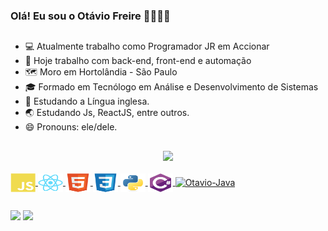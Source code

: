### Olá! Eu sou o Otávio Freire 👋🏽👨🏽
##
- 💻 Atualmente trabalho como Programador JR em Accionar
- 🔭 Hoje trabalho com back-end, front-end e automação
- 🗺 Moro em Hortolândia - São Paulo
- 🎓 Formado em Tecnólogo em Análise e Desenvolvimento de Sistemas
- 🌱 Estudando a Língua inglesa.
- 🌏 Estudando Js, ReactJS, entre outros.
- 😄 Pronouns:  ele/dele.
## 
<div align="center">
  <a href="https://github.com/OtavioFreire">
  <img height="180em" src="https://github-readme-stats.vercel.app/api/top-langs/?username=OtavioFreire&layout=compact&langs_count=7&theme=dark"/>
</div>  
<div style="display: inline_block"><br>
  <img align="center" alt="Otavio-Js" height="30" width="40" src="https://raw.githubusercontent.com/devicons/devicon/master/icons/javascript/javascript-plain.svg">
  <img align="center" alt="Otavio-React" height="30" width="40" src="https://raw.githubusercontent.com/devicons/devicon/master/icons/react/react-original.svg">
  <img align="center" alt="Otavio-HTML" height="30" width="40" src="https://raw.githubusercontent.com/devicons/devicon/master/icons/html5/html5-original.svg">
  <img align="center" alt="Otavio-CSS" height="30" width="40" src="https://raw.githubusercontent.com/devicons/devicon/master/icons/css3/css3-original.svg">
  <img align="center" alt="Otavio-Python" height="30" width="40" src="https://raw.githubusercontent.com/devicons/devicon/master/icons/python/python-original.svg">
  <img align="center" alt="Otavio-Csharp" height="30" width="40" src="https://raw.githubusercontent.com/devicons/devicon/master/icons/csharp/csharp-original.svg">
  <img align="center" alt="Otavio-Java" height="30" width="40" src="https://cdn.jsdelivr.net/gh/devicons/devicon/icons/java/java-original.svg" />
</div>
  
##
<div>
  <a href="https://www.instagram.com/tavio_freire/" target="_blank"><img src="https://img.shields.io/badge/-Instagram-%23E4405F?style=for-the-badge&logo=instagram&logoColor=white" target="_blank"></a>
  <a href="https://www.linkedin.com/in/otavio-pereira-freire-029368173/" target="_blank"><img src="https://img.shields.io/badge/-LinkedIn-%230077B5?style=for-the-badge&logo=linkedin&logoColor=white" target="_blank"></a> 
</div>
